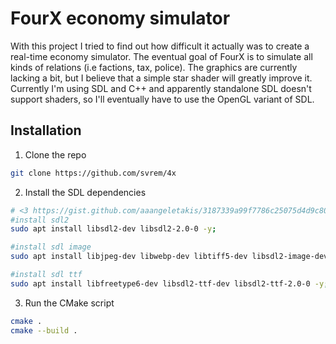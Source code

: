 # FourX economy simulator

With this project I tried to find out how difficult it actually was to create a real-time economy simulator. The eventual goal of FourX is to simulate all kinds of relations (i.e factions, tax, police).
The graphics are currently lacking a bit, but I believe that a simple star shader will greatly improve it. Currently I'm using SDL and C++ and apparently standalone SDL doesn't support shaders, so I'll eventually have to use the OpenGL variant of SDL.

## Installation

1. Clone the repo
```bash 
git clone https://github.com/svrem/4x
```
2. Install the SDL dependencies

```bash
# <3 https://gist.github.com/aaangeletakis/3187339a99f7786c25075d4d9c80fad5
#install sdl2
sudo apt install libsdl2-dev libsdl2-2.0-0 -y;

#install sdl image 
sudo apt install libjpeg-dev libwebp-dev libtiff5-dev libsdl2-image-dev libsdl2-image-2.0-0 -y;

#install sdl ttf
sudo apt install libfreetype6-dev libsdl2-ttf-dev libsdl2-ttf-2.0-0 -y;
```

3. Run the CMake script
```bash
cmake .
cmake --build .
```
